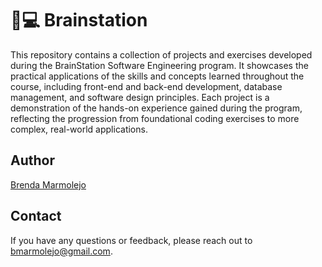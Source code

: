 # 🧠💻 Brainstation

This repository contains a collection of projects and exercises developed during the BrainStation Software Engineering program. It showcases the practical applications of the skills and concepts learned throughout the course, including front-end and back-end development, database management, and software design principles. Each project is a demonstration of the hands-on experience gained during the program, reflecting the progression from foundational coding exercises to more complex, real-world applications.

## Author

[Brenda Marmolejo](https://github.com/bmarmolejo)

## Contact
If you have any questions or feedback, please reach out to bmarmolejo@gmail.com.
